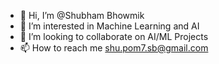 - 👋 Hi, I’m @Shubham Bhowmik
- 👀 I’m interested in Machine Learning and AI
- 💞️ I’m looking to collaborate on AI/ML Projects
- 📫 How to reach me shu.pom7.sb@gmail.com

<!---
ShubhamBhowmik/ShubhamBhowmik is a ✨ special ✨ repository because its `README.md` (this file) appears on your GitHub profile.
You can click the Preview link to take a look at your changes.
--->
